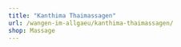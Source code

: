 ```yaml
---
title: "Kanthima Thaimassagen"
url: /wangen-im-allgaeu/kanthima-thaimassagen/
shop: Massage
---
```

